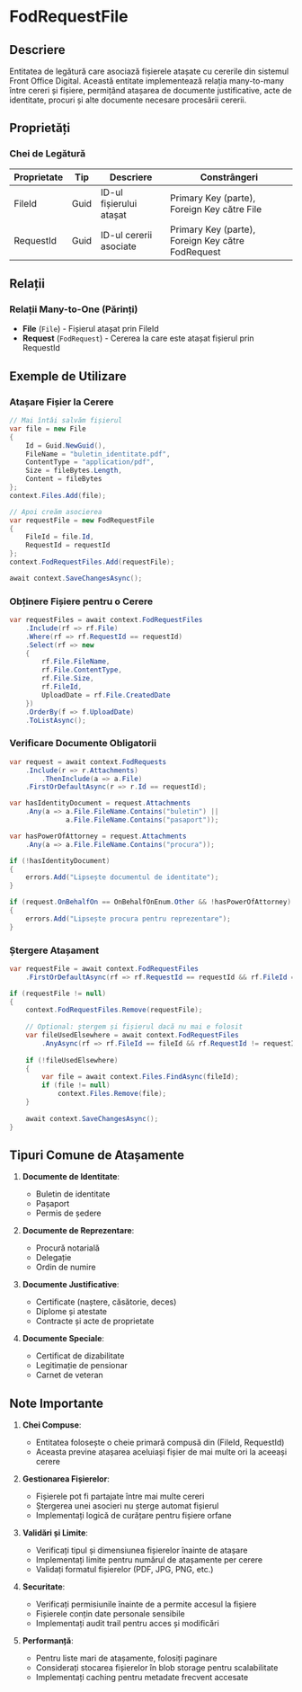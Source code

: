 # FodRequestFile

## Descriere

Entitatea de legătură care asociază fișierele atașate cu cererile din sistemul Front Office Digital. Această entitate implementează relația many-to-many între cereri și fișiere, permițând atașarea de documente justificative, acte de identitate, procuri și alte documente necesare procesării cererii.

## Proprietăți

### Chei de Legătură

| Proprietate | Tip | Descriere | Constrângeri |
|------------|-----|-----------|-------------|
| FileId | Guid | ID-ul fișierului atașat | Primary Key (parte), Foreign Key către File |
| RequestId | Guid | ID-ul cererii asociate | Primary Key (parte), Foreign Key către FodRequest |

## Relații

### Relații Many-to-One (Părinți)
- **File** (`File`) - Fișierul atașat prin FileId
- **Request** (`FodRequest`) - Cererea la care este atașat fișierul prin RequestId

## Exemple de Utilizare

### Atașare Fișier la Cerere
```csharp
// Mai întâi salvăm fișierul
var file = new File
{
    Id = Guid.NewGuid(),
    FileName = "buletin_identitate.pdf",
    ContentType = "application/pdf",
    Size = fileBytes.Length,
    Content = fileBytes
};
context.Files.Add(file);

// Apoi creăm asocierea
var requestFile = new FodRequestFile
{
    FileId = file.Id,
    RequestId = requestId
};
context.FodRequestFiles.Add(requestFile);

await context.SaveChangesAsync();
```

### Obținere Fișiere pentru o Cerere
```csharp
var requestFiles = await context.FodRequestFiles
    .Include(rf => rf.File)
    .Where(rf => rf.RequestId == requestId)
    .Select(rf => new
    {
        rf.File.FileName,
        rf.File.ContentType,
        rf.File.Size,
        rf.FileId,
        UploadDate = rf.File.CreatedDate
    })
    .OrderBy(f => f.UploadDate)
    .ToListAsync();
```

### Verificare Documente Obligatorii
```csharp
var request = await context.FodRequests
    .Include(r => r.Attachments)
        .ThenInclude(a => a.File)
    .FirstOrDefaultAsync(r => r.Id == requestId);

var hasIdentityDocument = request.Attachments
    .Any(a => a.File.FileName.Contains("buletin") || 
              a.File.FileName.Contains("pasaport"));

var hasPowerOfAttorney = request.Attachments
    .Any(a => a.File.FileName.Contains("procura"));

if (!hasIdentityDocument)
{
    errors.Add("Lipsește documentul de identitate");
}

if (request.OnBehalfOn == OnBehalfOnEnum.Other && !hasPowerOfAttorney)
{
    errors.Add("Lipsește procura pentru reprezentare");
}
```

### Ștergere Atașament
```csharp
var requestFile = await context.FodRequestFiles
    .FirstOrDefaultAsync(rf => rf.RequestId == requestId && rf.FileId == fileId);

if (requestFile != null)
{
    context.FodRequestFiles.Remove(requestFile);
    
    // Opțional: ștergem și fișierul dacă nu mai e folosit
    var fileUsedElsewhere = await context.FodRequestFiles
        .AnyAsync(rf => rf.FileId == fileId && rf.RequestId != requestId);
    
    if (!fileUsedElsewhere)
    {
        var file = await context.Files.FindAsync(fileId);
        if (file != null)
            context.Files.Remove(file);
    }
    
    await context.SaveChangesAsync();
}
```

## Tipuri Comune de Atașamente

1. **Documente de Identitate**:
   - Buletin de identitate
   - Pașaport
   - Permis de ședere

2. **Documente de Reprezentare**:
   - Procură notarială
   - Delegație
   - Ordin de numire

3. **Documente Justificative**:
   - Certificate (naștere, căsătorie, deces)
   - Diplome și atestate
   - Contracte și acte de proprietate

4. **Documente Speciale**:
   - Certificat de dizabilitate
   - Legitimație de pensionar
   - Carnet de veteran

## Note Importante

1. **Chei Compuse**:
   - Entitatea folosește o cheie primară compusă din (FileId, RequestId)
   - Aceasta previne atașarea aceluiași fișier de mai multe ori la aceeași cerere

2. **Gestionarea Fișierelor**:
   - Fișierele pot fi partajate între mai multe cereri
   - Ștergerea unei asocieri nu șterge automat fișierul
   - Implementați logică de curățare pentru fișiere orfane

3. **Validări și Limite**:
   - Verificați tipul și dimensiunea fișierelor înainte de atașare
   - Implementați limite pentru numărul de atașamente per cerere
   - Validați formatul fișierelor (PDF, JPG, PNG, etc.)

4. **Securitate**:
   - Verificați permisiunile înainte de a permite accesul la fișiere
   - Fișierele conțin date personale sensibile
   - Implementați audit trail pentru acces și modificări

5. **Performanță**:
   - Pentru liste mari de atașamente, folosiți paginare
   - Considerați stocarea fișierelor în blob storage pentru scalabilitate
   - Implementați caching pentru metadate frecvent accesate


